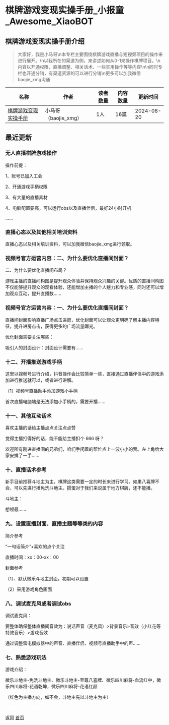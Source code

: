 # 棋牌游戏变现实操手册_小报童_Awesome_XiaoBOT

## 棋牌游戏变现实操手册介绍
> 大家好，我是小马哥\n本专栏主要围绕棋牌游戏直播与短视频项目的操作来进行展开。\n以我所在的渠道为例，来讲述如何从0-1来操作棋牌项目。\n内容以开通权限、直播调整、相关话术、一些实用操作等等内容\n\n同时专栏也开通分销，有渠道资源的可以进行分销\n更多可以加我微信baojie_xmg沟通  
  


|名称|作者|读者数量|内容数量|更新时间|
|---|---|---|---|---|
|[棋牌游戏变现实操手册](https://xiaobot.net/p/qpyx?refer=9c3f1c95-a052-465a-9902-f6d75080262a)|小马哥（baojie_xmg）|1人|16篇|2024-08-20|

## 最近更新
### 无人直播棋牌游戏操作

操作前提：

1、账号已加入工会

2、开通游戏手柄权限

3、有大量的直播素材

4、电脑配置要高，可以运行obs以及直播伴侣，最好24小时开机

......

### 直播心态以及其他相关培训资料

直播心态以及相关培训资料，可以加我微信baojie_xmg进行领取。

### 视频号官方运营内容：二、为什么要优化直播间封面？

二、为什么要优化直播间布局？

游戏主播的直播间构图是提升观众体验并保持观众兴趣的关键。优质的直播间构图不仅能够提升观众的观看体验，还能增加主播的个人魅力和专业感，同时还可以增加观众互动，提升直播数......

### 视频号官方运营内容：一、为什么要优化直播间封面？

直播间封面影响直播广场点击进房，优化封面可以让观众更明确了解主播内容特征，提升进房点击，获得更多的广场流量曝光。

优化封面需要关注哪些：

吸引人的封面设计：封面设计需要有......

### 十二、开播推送游戏手柄

这里以视频号进行介绍，抖音操作会比较简单一些，直接通过直播伴侣中的游戏添加进行推送就可以，或者进行讲解。

（1）视频号直播助手添加游戏小手柄

首次直播电脑端是无法添加小手柄的，需要开播......

### 十一、其他互动话术

喜欢主播的话给主播点点关注点点赞

觉得主播打得好的话，能不能给主播扣个 666 呀？

欢迎所有刚进直播间的兄弟们，咱们手闲着的帮忙点上一波小小的赞。左上角给大家安排了一手......

### 十、直播话术参考

新手目前推荐斗地主为主，棋牌这类需要一定的时长来进行学习。如果八喜牌不会，可以先进行播免洗斗地主。掼蛋对于我们来说属于地方棋牌，还不能播。

斗地主：

想领最......

### 九、设置直播封面、直播主题等等类的内容

简介参考

“一句话简介”+喜欢的点个关注

直播时间：xx：00-xx：00

封面参考

（1）、默认微乐斗地主封面，初期可以设置

（2）采用游戏角色画面

### 八、调试麦克风或者调试obs

调试麦克风：

要整体确保整体直播间音效为：说话声音（麦克风）>背景音乐>音效（小红花等特效音乐）>游戏音效

通过调整雷电模拟器中的声音、直播伴侣、视频号直播助手中的声......

### 七、熟悉游戏玩法

游戏介绍：

微乐斗地主-免洗斗地主、微乐斗地主-至尊八喜牌、微乐四川麻将-血流红中，微乐四川麻将-花语乾坤，微乐四川麻将-花语红颜

（红色为主播方向，如不会，斗地主先以斗地主为主）


<a href="https://github.com/Reno9527/awesome-xiaobot" style="color: white; text-decoration: none;">awesome-xiaobot</a>

返回 [首页](../README.md)
